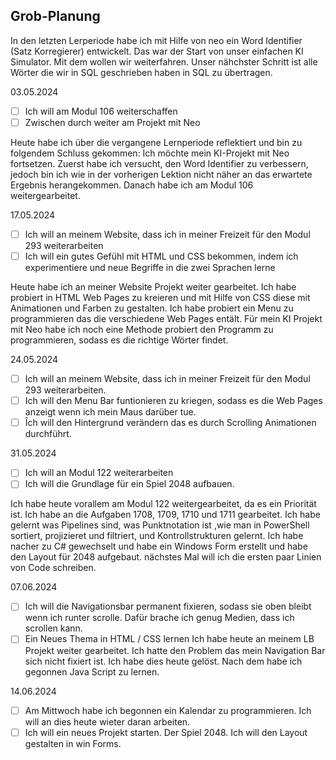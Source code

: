 ## Grob-Planung

In den letzten Lerperiode habe ich mit Hilfe von neo ein Word Identifier (Satz Korregierer) entwickelt. Das war der Start von unser einfachen KI Simulator. Mit dem wollen wir weiterfahren. Unser nähchster Schritt ist alle Wörter die wir in SQL geschrieben haben in SQL zu übertragen.


03.05.2024

- [ ] Ich will am Modul 106 weiterschaffen
- [ ] Zwischen durch weiter am Projekt mit Neo
      
Heute habe ich über die vergangene Lernperiode reflektiert und bin zu folgendem Schluss gekommen: Ich möchte mein KI-Projekt mit Neo fortsetzen. Zuerst habe ich versucht, den Word Identifier zu verbessern, jedoch bin ich wie in der vorherigen Lektion nicht näher an das erwartete Ergebnis herangekommen. Danach habe ich am Modul 106 weitergearbeitet.

17.05.2024
- [ ] Ich will an meinem Website, dass ich in meiner Freizeit für den Modul 293 weiterarbeiten
- [ ] Ich will ein gutes Gefühl mit HTML und CSS bekommen, indem ich experimentiere und neue Begriffe in die zwei Sprachen lerne

Heute habe ich an meiner Website Projekt weiter gearbeitet. Ich habe probiert in HTML Web Pages zu kreieren und mit Hilfe von CSS diese mit Animationen und Farben zu gestalten. Ich habe probiert ein Menu zu programmieren das die verschiedene Web Pages entält. Für mein KI Projekt mit Neo habe ich noch eine Methode probiert den Programm zu programmieren, sodass es die richtige Wörter findet.

24.05.2024
- [ ] Ich will an meinem Website, dass ich in meiner Freizeit für den Modul 293 weiterarbeiten.
- [ ] Ich will den Menu Bar funtionieren zu kriegen, sodass es die Web Pages anzeigt wenn ich mein Maus darüber tue.
- [ ] Îch will den Hintergrund verändern das es durch Scrolling Animationen durchführt.

31.05.2024

- [ ] Ich will an Modul 122 weiterarbeiten
- [ ] Ich will die Grundlage für ein Spiel 2048 aufbauen.

Ich habe heute vorallem am Modul 122 weitergearbeitet, da es ein Priorität ist. Ich habe an die Aufgaben 1708, 1709, 1710 und 1711 gearbeitet. Ich habe gelernt was Pipelines sind, was Punktnotation ist ,wie man in PowerShell sortiert, projizieret und filtriert, und Kontrollstrukturen gelernt. Ich habe nacher zu C# gewechselt und habe ein Windows Form erstellt und habe den Layout für 2048 aufgebaut. nächstes Mal will ich die ersten paar Linien von Code schreiben.

07.06.2024
- [ ] Ich will die Navigationsbar permanent fixieren, sodass sie oben bleibt wenn ich runter scrolle. Dafür brache ich genug Medien, dass ich scrollen kann.
- [ ] Ein Neues Thema in HTML / CSS lernen
Ich habe heute an meinem LB Projekt weiter gearbeitet. Ich hatte den Problem das mein Navigation Bar sich nicht fixiert ist. Ich habe dies heute gelöst. Nach dem habe ich gegonnen Java Script zu lernen.

14.06.2024
- [ ] Am Mittwoch habe ich begonnen ein Kalendar zu programmieren. Ich will an dies heute wieter daran arbeiten.
- [ ] Ich will ein neues Projekt starten. Der Spiel 2048. Ich will den Layout gestalten in win Forms.
